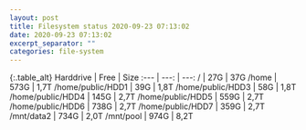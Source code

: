 ```yaml
---
layout: post
title: Filesystem status 2020-09-23 07:13:02
date: 2020-09-23 07:13:02
excerpt_separator: ""
categories: file-system
---
```

{:.table_alt}
Harddrive | Free | Size
:--- | ---: | ---:
/ | 27G | 37G
/home | 573G | 1,7T
/home/public/HDD1 | 39G | 1,8T
/home/public/HDD3 | 58G | 1,8T
/home/public/HDD4 | 145G | 2,7T
/home/public/HDD5 | 559G | 2,7T
/home/public/HDD6 | 738G | 2,7T
/home/public/HDD7 | 359G | 2,7T
/mnt/data2 | 734G | 2,0T
/mnt/pool | 974G | 8,2T
